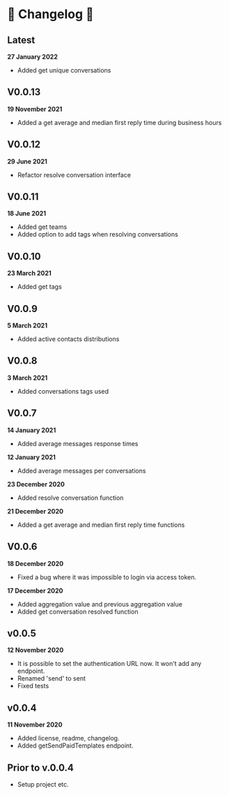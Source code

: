 # 🚧 Changelog 🚧

## Latest
**27 January 2022**
- Added get unique conversations 

## V0.0.13
**19 November 2021**
- Added a get average and median first reply time during business hours

## V0.0.12
**29 June 2021**
- Refactor resolve conversation interface

## V0.0.11
**18 June 2021**
- Added get teams
- Added option to add tags when resolving conversations

## V0.0.10
**23 March 2021**
- Added get tags

## V0.0.9
**5 March 2021**
- Added active contacts distributions

## V0.0.8
**3 March 2021**
- Added conversations tags used

## V0.0.7
**14 January 2021**
- Added average messages response times

**12 January 2021**
- Added average messages per conversations

**23 December 2020**
- Added resolve conversation function

**21 December 2020**
- Added a get average and median first reply time functions

## V0.0.6
**18 December 2020**
- Fixed a bug where it was impossible to login via access token.

**17 December 2020**
- Added aggregation value and previous aggregation value
- Added get conversation resolved function

## v0.0.5
**12 November 2020**
- It is possible to set the authentication URL now. It won't add any endpoint.
- Renamed 'send' to sent
- Fixed tests

## v0.0.4
**11 November 2020**
- Added license, readme, changelog.
- Added getSendPaidTemplates endpoint.

## Prior to v.0.0.4
- Setup project etc.
